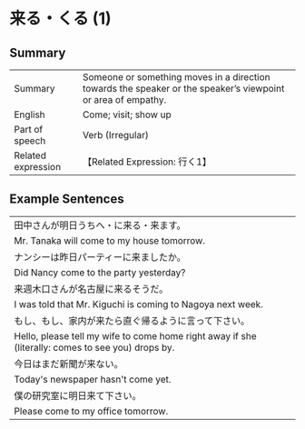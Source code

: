 # 来る・くる (1)

## Summary

<table><tr>   <td>Summary</td>   <td>Someone or something moves in a direction towards the speaker or the speaker’s viewpoint or area of empathy.</td></tr><tr>   <td>English</td>   <td>Come; visit; show up</td></tr><tr>   <td>Part of speech</td>   <td>Verb (Irregular)</td></tr><tr>   <td>Related expression</td>   <td>【Related Expression: 行く1】</td></tr></table>

## Example Sentences

<table><tr><td>田中さんが明日うちへ・に来る・来ます。</td></tr><tr><td>Mr. Tanaka will come to my house tomorrow.</td></tr><tr><td>ナンシーは昨日パーティーに来ましたか。</td></tr><tr><td>Did Nancy come to the party yesterday?</td></tr><tr><td>来週木口さんが名古屋に来るそうだ。</td></tr><tr><td>I was told that Mr. Kiguchi is coming to Nagoya next week.</td></tr><tr><td>もし、もし、家内が来たら直ぐ帰るように言って下さい。</td></tr><tr><td>Hello, please tell my wife to come home right away if she (literally: comes to see you) drops by.</td></tr><tr><td>今日はまだ新聞が来ない。</td></tr><tr><td>Today's newspaper hasn't come yet.</td></tr><tr><td>僕の研究室に明日来て下さい。</td></tr><tr><td>Please come to my office tomorrow.</td></tr></table>

